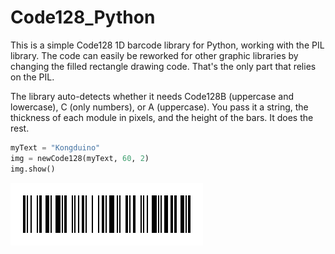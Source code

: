 # Code128_Python

This is a simple Code128 1D barcode library for Python, working with the PIL library. The code can easily be reworked for other graphic libraries by changing the filled rectangle drawing code. That's the only part that relies on the PIL.

The library auto-detects whether it needs Code128B (uppercase and lowercase), C (only numbers), or A (uppercase). You pass it a string, the thickness of each module in pixels, and the height of the bars. It does the rest.

```python
myText = "Kongduino"
img = newCode128(myText, 60, 2)
img.show()
```

![Kongduino128](Kongduino128.png)